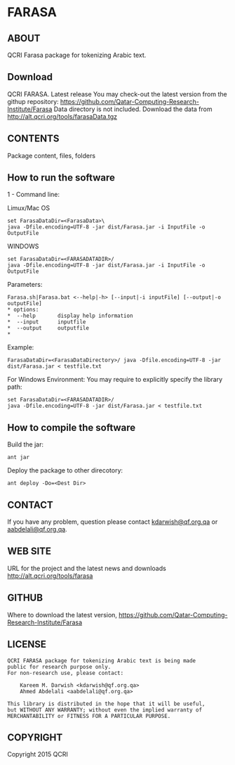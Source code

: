 FARASA
=============

ABOUT
--------------------------
QCRI Farasa package for tokenizing Arabic text.


Download
---------

QCRI FARASA. Latest release
You may check-out the latest version from the githup repository: https://github.com/Qatar-Computing-Research-Institute/Farasa
Data directory is not included. Download the data from http://alt.qcri.org/tools/farasaData.tgz 


CONTENTS
--------------------------
Package content, files, folders

 
How to run the software
------------------------
1 - Command line:

Limux/Mac OS

	set FarasaDataDir=<FarasaData>\
	java -Dfile.encoding=UTF-8 -jar dist/Farasa.jar -i InputFile -o OutputFile

WINDOWS

	set FarasaDataDir=<FARASADATADIR>/
	java -Dfile.encoding=UTF-8 -jar dist/Farasa.jar -i InputFile -o OutputFile


Parameters:

	Farasa.sh|Farasa.bat <--help|-h> [--input|-i inputFile] [--output|-o outputFile]
	* options: 
 	*  --help		display help information
 	*  --input		inputfile
 	*  --output     outputfile
 	* 

Example:

	FarasaDataDir=<FarasaDataDirectory>/ java -Dfile.encoding=UTF-8 -jar dist/Farasa.jar < testfile.txt
	
For Windows Environment: You may require to explicitly specify the library path:

	set FarasaDataDir=<FARASADATADIR>/
	java -Dfile.encoding=UTF-8 -jar dist/Farasa.jar < testfile.txt


How to compile the software
----------------------------
Build the jar:
 
	ant jar
	
Deploy the package to other direcotory:

	ant deploy -Do=<Dest Dir>


CONTACT
--------------------------
If you have any problem, question please contact kdarwish@qf.org.qa or aabdelali@qf.org.qa.

WEB SITE
---------------------------
URL for the project  and the latest news  and downloads
	http://alt.qcri.org/tools/farasa

GITHUB
---------------------------
Where to download the latest version, 
	https://github.com/Qatar-Computing-Research-Institute/Farasa


LICENSE
------------
    QCRI FARASA package for tokenizing Arabic text is being made 
    public for research purpose only. 
    For non-research use, please contact:
    
        Kareem M. Darwish <kdarwish@qf.org.qa>
        Ahmed Abdelali <aabdelali@qf.org.qa>
    
    This library is distributed in the hope that it will be useful,
    but WITHOUT ANY WARRANTY; without even the implied warranty of
    MERCHANTABILITY or FITNESS FOR A PARTICULAR PURPOSE.  


COPYRIGHT
----------------------------
Copyright 2015 QCRI
